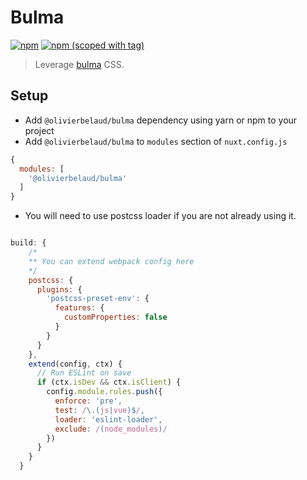 # Bulma
[![npm](https://img.shields.io/npm/dt/@olivierbelaud/nuxt-bulma-scss.svg?style=flat-square)](https://npmjs.com/package/@olivierbelaud/nuxt-bulma-scss)
[![npm (scoped with tag)](https://img.shields.io/npm/v/@olivierbelaud/nuxt-bulma-scss/latest.svg?style=flat-square)](https://npmjs.com/package/@olivierbelaud/nuxt-bulma-scss)

> Leverage [bulma](http://github.com/jgthms/bulma) CSS.

## Setup
- Add `@olivierbelaud/bulma` dependency using yarn or npm to your project
- Add `@olivierbelaud/bulma` to `modules` section of `nuxt.config.js`
```js
{
  modules: [
    '@olivierbelaud/bulma'
  ]
}
````

- You will need to use postcss loader if you are not already using it.

```js

build: {
    /*
    ** You can extend webpack config here
    */
    postcss: {
      plugins: {
        'postcss-preset-env': {
          features: {
            customProperties: false
          }
        }
      }
    },
    extend(config, ctx) {
      // Run ESLint on save
      if (ctx.isDev && ctx.isClient) {
        config.module.rules.push({
          enforce: 'pre',
          test: /\.(js|vue)$/,
          loader: 'eslint-loader',
          exclude: /(node_modules)/
        })
      }
    }
  }
```
